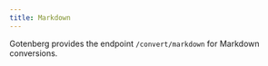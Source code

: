 ```yaml
---
title: Markdown
---
```


Gotenberg provides the endpoint `/convert/markdown` for Markdown conversions.

